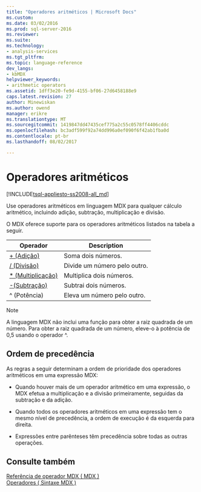 ```yaml
---
title: "Operadores aritméticos | Microsoft Docs"
ms.custom: 
ms.date: 03/02/2016
ms.prod: sql-server-2016
ms.reviewer: 
ms.suite: 
ms.technology:
- analysis-services
ms.tgt_pltfrm: 
ms.topic: language-reference
dev_langs:
- kbMDX
helpviewer_keywords:
- arithmetic operators
ms.assetid: 1dff3e20-fe9d-4155-bf06-27d6458188e9
caps.latest.revision: 27
author: Minewiskan
ms.author: owend
manager: erikre
ms.translationtype: MT
ms.sourcegitcommit: 1419847dd47435cef775a2c55c0578ff4406cddc
ms.openlocfilehash: bc3adf599f92a74dd996a0ef090f6f42ab1fba0d
ms.contentlocale: pt-br
ms.lasthandoff: 08/02/2017

---
```

# <a name="arithmetic-operators"></a>Operadores aritméticos
[!INCLUDE[tsql-appliesto-ss2008-all_md](../includes/tsql-appliesto-ss2008-all-md.md)]

  Use operadores aritméticos em linguagem MDX para qualquer cálculo aritmético, incluindo adição, subtração, multiplicação e divisão.  
  
 O MDX oferece suporte para os operadores aritméticos listados na tabela a seguir.  
  
|Operador|Description|  
|--------------|-----------------|  
|[+ (Adição)](../mdx/add-mdx.md)|Soma dois números.|  
|[/ (Divisão)](../mdx/divide-mdx-operator-reference.md)|Divide um número pelo outro.|  
|[* (Multiplicação)](../mdx/multiply-mdx.md)|Multiplica dois números.|  
|[-(Subtração)](../mdx/subtract-mdx.md)|Subtrai dois números.|  
|^ (Potência)|Eleva um número pelo outro.|  
  
> [!NOTE]  
>  A linguagem MDX não inclui uma função para obter a raiz quadrada de um número. Para obter a raiz quadrada de um número, eleve-o à potência de 0,5 usando o operador ^.  
  
## <a name="order-of-precedence"></a>Ordem de precedência  
 As regras a seguir determinam a ordem de prioridade dos operadores aritméticos em uma expressão MDX:  
  
-   Quando houver mais de um operador aritmético em uma expressão, o MDX efetua a multiplicação e a divisão primeiramente, seguidas da subtração e da adição.  
  
-   Quando todos os operadores aritméticos em uma expressão tem o mesmo nível de precedência, a ordem de execução é da esquerda para direita.  
  
-   Expressões entre parênteses têm precedência sobre todas as outras operações.  
  
## <a name="see-also"></a>Consulte também  
 [Referência de operador MDX &#40; MDX &#41;](../mdx/mdx-operator-reference-mdx.md)   
 [Operadores &#40; Sintaxe MDX &#41;](../mdx/operators-mdx-syntax.md)  
  
  


